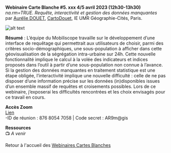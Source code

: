 **Webinaire Carte Blanche #5. xxx 4/5 avril 2023 (12h30-13h30)** </br>
_na.rm=TRUE. Requête, interactivité et gestion des données manquantes_ </br>
par [Aurélie DOUET](https://geographie-cites.cnrs.fr/membres/aurelie-douet/), [CartoDouet](https://twitter.com/CartoDouet), IE UMR Géographie-Cités, Paris.  </br>

![alt text](https://raw.githubusercontent.com/magisAR9/webinaires/main/affiche_webinaire_douet.png)

**Résumé** : L’équipe du Mobiliscope travaille sur le développement d’une interface de requêtage qui permettrait
aux utilisateurs de choisir, parmi des critères socio-démographiques, une sous-population à afficher dans cette
géovisualisation de la ségrégation intra-urbaine sur 24h. Cette nouvelle fonctionnalité implique le calcul à la
volée des indicateurs et indices proposés dans l’outil à partir d’une sous-population non connue à l’avance. 
Si la gestion des données manquantes en traitement statistique est une étape obligée, l’interactivité implique
une nouvelle difficulté : celle de ne pas disposer d’une information précise sur les données (in)disponibles
issues d’un ensemble massif de requêtes et croisements possibles. Lors de ce webinaire, j’exposerai les 
difficultés rencontrées et les choix envisagés pour ce travail en cours.


**Accès Zoom** </br>
[Lien](https://univ-eiffel.zoom.us/j/87680547058) </br>
-ID de réunion : 876 8054 7058 | Code secret : AR9m@gis</br>

**Ressources** </br>
📺 _A venir_ </br>

Retour à l'accueil des [Webinaires Cartes Blanches](https://github.com/magisAR9/webinaires)

